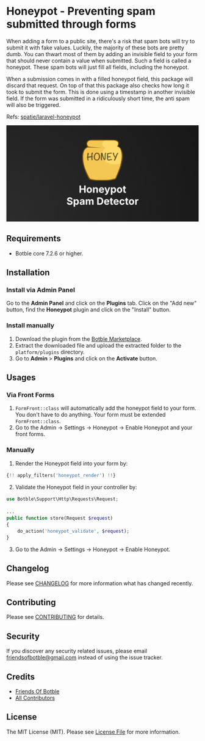 # Honeypot - Preventing spam submitted through forms

When adding a form to a public site, there's a risk that spam bots will try to submit it with fake values. Luckily, the majority of these bots are pretty dumb. You can thwart most of them by adding an invisible field to your form that should never contain a value when submitted. Such a field is called a honeypot. These spam bots will just fill all fields, including the honeypot.

When a submission comes in with a filled honeypot field, this package will discard that request. On top of that this package also checks how long it took to submit the form. This is done using a timestamp in another invisible field. If the form was submitted in a ridiculously short time, the anti spam will also be triggered.

Refs: [spatie/laravel-honeypot](https://github.com/spatie/laravel-honeypot)

![](./screenshot.png)

## Requirements

-   Botble core 7.2.6 or higher.

## Installation

### Install via Admin Panel

Go to the **Admin Panel** and click on the **Plugins** tab. Click on the "Add new" button, find the **Honeypot** plugin and click on the "Install" button.

### Install manually

1. Download the plugin from the [Botble Marketplace](https://marketplace.botble.com/products/friendsofbotble/honeypot).
2. Extract the downloaded file and upload the extracted folder to the `platform/plugins` directory.
3. Go to **Admin** > **Plugins** and click on the **Activate** button.

## Usages

### Via Front Forms

1. `FormFront::class` will automatically add the honeypot field to your form. You don't have to do anything. Your form must be extended `FormFront::class`.
2. Go to the Admin -> Settings -> Honeypot -> Enable Honeypot and your front forms.

### Manually

1. Render the Honeypot field into your form by:

```php
{!! apply_filters('honeypot_render') !!}
```

2. Validate the Honeypot field in your controller by:

```php
use Botble\Support\Http\Requests\Request;

...
public function store(Request $request)
{
    do_action('honeypot_validate', $request);
}
```

3. Go to the Admin -> Settings -> Honeypot -> Enable Honeypot.

## Changelog

Please see [CHANGELOG](CHANGELOG.md) for more information what has changed recently.

## Contributing

Please see [CONTRIBUTING](CONTRIBUTING.md) for details.

## Security

If you discover any security related issues, please email friendsofbotble@gmail.com instead of using the issue tracker.

## Credits

-   [Friends Of Botble](https://github.com/FriendsOfBotble)
-   [All Contributors](../../contributors)

## License

The MIT License (MIT). Please see [License File](LICENSE) for more information.
